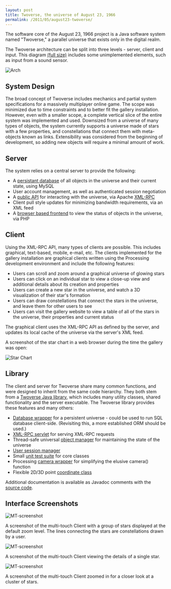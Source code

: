 ```yaml
---
layout: post
title: Twoverse, the universe of August 23, 1966
permalink: /2011/05/august23-twoverse/
---
```


The software core of the August 23, 1966 project is a Java software system named
"Twoverse," a parallel universe that exists only in the digital realm.

The Twoverse architecture can be split into three levels - server, client and
input. This diagram [(full size)](https://github.com/peplin/august23/raw/master/doc/report/images/twoverse_arch.jpg)
includes some unimplemented elements, such as input from a sound sensor.

![Arch](/images/august23/twoverse_arch.jpg)

## System Design

The broad concept of Twoverse includes mechanics and partial system
specifications for a massively multiplayer online game. The scope was minimized
due to time constraints and to better fit the gallery installation. However,
even with a smaller scope, a complete vertical slice of the entire system was
implemented and used. Downsized from a universe of many types of objects, the
system currently supports a universe made of stars with a few properties, and
constellations that connect them with meta-objects known as links. Extensibility
was considered from the beginning of development, so adding new objects will
require a minimal amount of work.

## Server

The system relies on a central server to provide the following:

* A [persistant database](https://github.com/peplin/august23/blob/master/database/create.sql)
    of all objects in the universe and their current state, using MySQL
* User account management, as well as authenticated session negotiation
* A [public API](https://github.com/peplin/august23/blob/master/src/Twoverse/src/twoverse/TwoversePublicApi.java)
    for interacting with the universe, via Apache [XML-RPC](http://ws.apache.org/xmlrpc/)
* Client pull style updates for minimizing bandwidth requirements, via an XML
    feed
* A [browser based frontend](https://github.com/peplin/august23/tree/master/www)
    to view the status of objects in the universe, via PHP

## Client

Using the XML-RPC API, many types of clients are possible. This includes
graphical, text-based, mobile, e-mail, etc. The clients implemented for the
gallery installation are graphical clients written using the Processing
development environment and include the following features:

* Users can scroll and zoom around a graphical universe of glowing stars
* Users can click on an individual star to view a close-up view and additional
    details about its creation and properties
* Users can create a new star in the universe, and watch a 3D visualization of
    their star's formation
* Users can draw constellations that connect the stars in the universe, and
    leave them for other users to see
* Users can visit the gallery website to view a table of all of the stars in the
    universe, their properties and current status

The graphical client uses the XML-RPC API as defined by the server, and updates
its local cache of the universe via the server's XML feed.

A screenshot of the star chart in a web browser during the time the gallery was
open:

![Star Chart](/images/august23/starchart.png)

## Library

The client and server for Twoverse share many common functions, and were
designed to inherit from the same code hierarchy. They both stem from a
[Twoverse Java library](https://github.com/peplin/august23/tree/master/src/Twoverse/src/twoverse),
which includes many utility classes, shared functionality and the server
executable. The Twoverse library provides these features and many others:

* [Database wrapper](https://github.com/peplin/august23/blob/master/src/Twoverse/src/twoverse/Database.java)
    for a persistent universe - could be used to run SQL database client-side.
    (Revisiting this, a more established ORM should be used.)
* [XML-RPC servlet](https://github.com/peplin/august23/blob/master/src/Twoverse/src/twoverse/TwoverseServer.java)
    for serving XML-RPC requests
* Thread-safe universal [object manager](https://github.com/peplin/august23/blob/master/src/Twoverse/src/twoverse/ObjectManager.java)
    for maintaining the state of the universe
* [User session manager](https://github.com/peplin/august23/blob/master/src/Twoverse/src/twoverse/SessionManager.java)
* Small [unit test suite](https://github.com/peplin/august23/tree/master/src/Twoverse/src/twoverse/test)
    for core classes
* Processing [camera wrapper](https://github.com/peplin/august23/blob/master/src/Twoverse/src/twoverse/util/Camera.java)
    for simplifying the elusive camera() function
* Flexible 2D/3D point [coordinate class](https://github.com/peplin/august23/blob/master/src/Twoverse/src/twoverse/util/Point.java)

Additional documentation is available as Javadoc comments with the
[source code](https://github.com/peplin/august23/blob/master/src/Twoverse/src).

## Interface Screenshots

![MT-screenshot](/images/august23/Screenshot-MultitouchClient.png)

A screenshot of the multi-touch Client with a group of stars displayed at the
default zoom level. The lines connecting the stars are constellations drawn by a
user.

![MT-screenshot](/images/august23/Screenshot-MultitouchClient-1.png)

A screenshot of the multi-touch Client viewing the details of a single star.

![MT-screenshot](/images/august23/Screenshot-MultitouchClient-2.png)

A screenshot of the multi-touch Client zoomed in for a closer look at a cluster
of stars.
